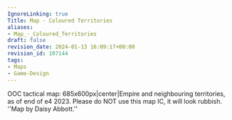 ```yaml
---
IgnoreLinking: true
Title: Map - Coloured Territories
aliases:
- Map_-_Coloured_Territories
draft: false
revision_date: 2024-01-13 16:09:17+00:00
revision_id: 107144
tags:
- Maps
- Game-Design
---
```


OOC tactical map:
685x600px|center|Empire and neighbouring territories, as of end of e4 2023. Please do NOT use this map IC, it will look rubbish.
''Map by Daisy Abbott.''